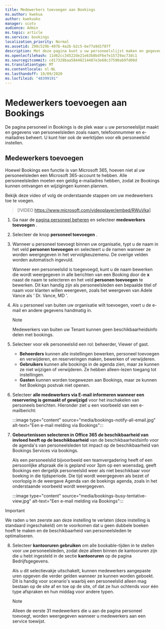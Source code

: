 ```yaml
---
title: Medewerkers toevoegen aan Bookings
ms.author: kwekua
author: kwekuako
manager: scotv
audience: Admin
ms.topic: article
ms.service: bookings
localization_priority: Normal
ms.assetid: 298c529b-407b-4a2b-b2c5-6e77a9d1f07f
description: Met deze pagina kunt u uw personeelslijst maken en gegevens van personeelsleden beheren, zoals de naam, het telefoonnummer en het e-mailadres.
ms.openlocfilehash: 11d62cc34522de21e63b8bdf6e7e15729ac73dc1
ms.sourcegitcommit: cd17328baa58448214487e3e68c37590ab9fd08d
ms.translationtype: MT
ms.contentlocale: nl-NL
ms.lasthandoff: 10/09/2020
ms.locfileid: "48399191"
---
```

# <a name="add-staff-to-bookings"></a>Medewerkers toevoegen aan Bookings

De pagina personeel in Bookings is de plek waar u uw personeelslijst maakt en gegevens van personeelsleden zoals naam, telefoonnummer en e-mailadres beheert. U kunt hier ook de werktijden voor elk personeelslid instellen.

## <a name="add-staff"></a>Medewerkers toevoegen

Hoewel Bookings een functie is van Microsoft 365, hoeven niet al uw personeelsleden een Microsoft 365-account te hebben. Alle personeelsleden moeten een geldig e-mailadres hebben, zodat ze Bookings kunnen ontvangen en wijzigingen kunnen plannen.

Bekijk deze video of volg de onderstaande stappen om uw medewerkers toe te voegen.

> [!VIDEO https://www.microsoft.com/videoplayer/embed/RWuVka]

1. Ga naar de [pagina personeel beheren](https://outlook.office.com/bookings/staff) en selecteer **medewerkers toevoegen** .

2. Selecteer de knop **personeel toevoegen** .

3. Wanneer u personeel toevoegt binnen uw organisatie, typt u de naam in het veld **personen toevoegen** en selecteert u de namen wanneer ze worden weergegeven in het vervolgkeuzemenu. De overige velden worden automatisch ingevuld.

    Wanneer een personeelslid is toegevoegd, kunt u de naam bewerken die wordt weergegeven in alle berichten van een Booking door de **x** naast de naam te selecteren en het veld **personen toevoegen** te bewerken. Dit kan handig zijn als personeelsleden een bepaalde titel of naam voor klanten willen weergeven, zoals het weergeven van Adele Vance als ' Dr. Vance, MD '.

4. Als u personeel van buiten uw organisatie wilt toevoegen, voert u de e-mail en andere gegevens handmatig in.

    > [!NOTE]
    > Medewerkers van buiten uw Tenant kunnen geen beschikbaarheidsinfo delen met bookings.

5. Selecteer voor elk personeelslid een rol: beheerder, Viewer of gast.
    - **Beheerders** kunnen alle instellingen bewerken, personeel toevoegen en verwijderen, en reserveringen maken, bewerken of verwijderen.
    - **Gebruikers** kunnen alle bookings in de agenda zien, maar ze kunnen ze niet wijzigen of verwijderen. Ze hebben alleen-lezen toegang tot instellingen.
    - **Gasten** kunnen worden toegewezen aan Bookings, maar ze kunnen het Boekings postvak niet openen.

6. Selecteer **alle medewerkers via E-mail informeren wanneer een reservering is gemaakt of gewijzigd** voor het inschakelen van personeels berichten. Hieronder ziet u een voorbeeld van een e-mailbericht:

    :::image type="content" source="media/bookings-notify-all-email.jpg" alt-text="Een e-mail melding via Bookings":::

7. **Gebeurtenissen selecteren in Office 365 de beschikbaarheid van invloed heeft op de beschikbaarheid** van de beschikbaarheidsinfo voor de agenda's van personeelsleden tot impact op de beschikbaarheid van Bookings Services via bookings.

    Als een personeelslid bijvoorbeeld een teamvergadering heeft of een persoonlijke afspraak die is gepland voor 3pm op een woensdag, geeft Bookings een dergelijk personeelslid weer als niet beschikbaar voor boeking in die tijdsperiode. Die tijd wordt weergegeven als bezet of voorlopig in de weergave Agenda van de boekings agenda, zoals in het onderstaande voorbeeld wordt weergegeven.

    :::image type="content" source="media/bookings-busy-tentative-view.jpg" alt-text="Een e-mail melding via Bookings":::

> [!IMPORTANT]
> We raden u ten zeerste aan deze instelling te verlaten (deze instelling is standaard ingeschakeld) om te voorkomen dat u geen dubbele boeken hoeft te maken en de beschikbaarheid van personeelsleden te optimaliseren.

8. Selecteer **kantooruren gebruiken** om alle bookable-tijden in te stellen voor uw personeelsleden, zodat deze alleen binnen de kantooruren zijn die u hebt ingesteld in de sectie **kantooruren** op de pagina Bedrijfsgegevens.

    Als u dit selectievakje uitschakelt, kunnen medewerkers aangepaste uren opgeven die verder gelden wanneer ze kunnen worden geboekt. Dit is handig voor scenario's waarbij een personeelslid alleen mag bestaan op de site af en toe op de site, of dat ze hun ochtends voor één type afspraken en hun middag voor andere typen.

    > [!NOTE]
    > Alleen de eerste 31 medewerkers die u aan de pagina personeel toevoegt, worden weergegeven wanneer u medewerkers aan een service toewijst.
